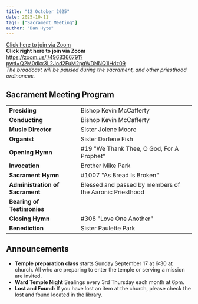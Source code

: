 ```yaml
---
title: "12 October 2025"
date: 2025-10-11
tags: ["Sacrament Meeting"]
author: "Dan Hyte"
---
```


[Click here to join via Zoom](https://zoom.us/j/4968366791?pwd=Q2M0dkx3L2Jod2FuM2pqWDNNQ1lHdz09 )
\
<a herf="https://zoom.us/j/4968366791?pwd=Q2M0dkx3L2Jod2FuM2pqWDNNQ1lHdz09">**Click right here to join via Zoom**<a>
\
<https://zoom.us/j/4968366791?pwd=Q2M0dkx3L2Jod2FuM2pqWDNNQ1lHdz09>
\
*The broadcast will be paused during the sacrament, and other priesthood ordinances.*
## Sacrament Meeting Program


|                                    |                                                        |
| -------------------------------    | -----------------------------------                    |
| **Presiding**                      | Bishop Kevin McCafferty                                |
| **Conducting**                     | Bishop Kevin McCafferty                                |
| **Music Director**                 | Sister Jolene Moore                                    |
| **Organist**                       | Sister Darlene Fish                                    |
| **Opening Hymn**                   | #19 "We Thank Thee, O God, For A Prophet"              |
| **Invocation**                     | Brother Mike Park                                      |
| **Sacrament Hymn**                 | #1007 "As Bread Is Broken"                           |
| **Administration of Sacrament**    | Blessed and passed by members of the Aaronic Priesthood|
| **Bearing of Testimonies**         |                                                        |
| **Closing Hymn**                   | #308 "Love One Another"                              |
| **Benediction**                    | Sister Paulette Park                                   |


## Announcements

- **Temple preparation class** starts Sunday September 17 at 6:30 at church. All who are preparing to enter the temple or serving a mission are invited.
- **Ward Temple Night** Sealings every 3rd Thursday each month at 6pm.
- **Lost and Found:** If you have lost an item at the church, please check the lost and found located in the library.